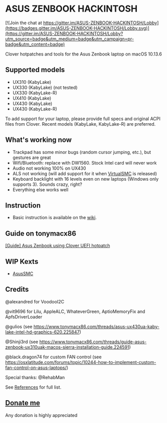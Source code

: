 # ASUS ZENBOOK HACKINTOSH

[![Join the chat at https://gitter.im/ASUS-ZENBOOK-HACKINTOSH/Lobby](https://badges.gitter.im/ASUS-ZENBOOK-HACKINTOSH/Lobby.svg)](https://gitter.im/ASUS-ZENBOOK-HACKINTOSH/Lobby?utm_source=badge&utm_medium=badge&utm_campaign=pr-badge&utm_content=badge)

Clover hotpatches and tools for the Asus Zenbook laptop on macOS 10.13.6

## Supported models

- UX310 (KabyLake)
- UX330 (KabyLake) (not tested)
- UX330 (KabyLake-R)
- UX410 (KabyLake)
- UX430 (KabyLake)
- UX430 (KabyLake-R)

To add support for your laptop, please provide full specs and original ACPI files from Clover. Recent models (KabyLake, KabyLake-R) are preferred.

## What's working now

- Trackpad has some minor bugs (random cursor jumping, etc.), but gestures are great
- Wifi/Bluetooth: replace with DW1560. Stock Intel card will never work
- Audio not working 100% on UX430
- ALS not working (will add support for it when [VirtualSMC](https://github.com/acidanthera/VirtualSMC) is released)
- Keyboard backlight with 16 levels even on new laptops (Windows only supports 3). Sounds crazy, right? 
- Everything else works well

## Instruction

- Basic instruction is available on the [wiki](https://github.com/hieplpvip/ASUS-ZENBOOK-HACKINTOSH/wiki).

## Guide on tonymacx86

[[Guide] Asus Zenbook using Clover UEFI hotpatch](https://www.tonymacx86.com/threads/guide-asus-zenbook-using-clover-uefi-hotpatch.257448/)

## WIP Kexts

* [AsusSMC](https://github.com/hieplpvip/AsusSMC)

## Credits

@alexandred for VoodooI2C

@vit9696 for Lilu, AppleALC, WhateverGreen, AptioMemoryFix and ApfsDriverLoader

@gulios (see https://www.tonymacx86.com/threads/asus-ux430ua-kaby-lake-intel-hd-graphics-620.225847) 

@Shinji3rd (see https://www.tonymacx86.com/threads/guide-asus-zenbook-ux310uak-macos-sierra-installation-guide.224591)

@black.dragon74 for custom FAN control (see https://osxlatitude.com/forums/topic/10244-how-to-implement-custom-fan-control-on-asus-laptops/)

Special thanks: @RehabMan

See [References](../../wiki/References) for full list.

## [Donate me](https://paypal.me/hieplpvip)
Any donation is highly appreciated

